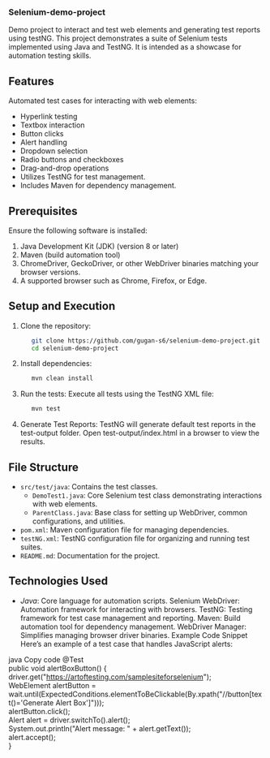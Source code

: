 ### Selenium-demo-project
Demo project to interact and test web elements and generating test reports using testNG.
This project demonstrates a suite of Selenium tests implemented using Java and TestNG. It is intended as a showcase for automation testing skills. 

## Features 
Automated test cases for interacting with web elements: 
- Hyperlink testing 
- Textbox interaction 
- Button clicks 
- Alert handling 
- Dropdown selection 
- Radio buttons and checkboxes 
- Drag-and-drop operations 
- Utilizes TestNG for test management. 
- Includes Maven for dependency management.

## Prerequisites
Ensure the following software is installed:
1. Java Development Kit (JDK) (version 8 or later)
2. Maven (build automation tool)
3. ChromeDriver, GeckoDriver, or other WebDriver binaries matching your browser versions.
4. A supported browser such as Chrome, Firefox, or Edge.

## Setup and Execution
1. Clone the repository:
   ```bash
      git clone https://github.com/gugan-s6/selenium-demo-project.git  
      cd selenium-demo-project

2. Install dependencies:
   ```bash
      mvn clean install

4. Run the tests:
   Execute all tests using the TestNG XML file:
      ```bash
         mvn test

5. Generate Test Reports:
   TestNG will generate default test reports in the test-output folder.
   Open test-output/index.html in a browser to view the results.

## File Structure
- ```src/test/java```: Contains the test classes.
   - ```DemoTest1.java```: Core Selenium test class demonstrating interactions with web elements.
   - ```ParentClass.java```: Base class for setting up WebDriver, common configurations, and utilities.
- ```pom.xml```: Maven configuration file for managing dependencies.
- ```testNG.xml```: TestNG configuration file for organizing and running test suites.
- ```README.md```: Documentation for the project.

## Technologies Used
- *Java*: Core language for automation scripts.
Selenium WebDriver: Automation framework for interacting with browsers.
TestNG: Testing framework for test case management and reporting.
Maven: Build automation tool for dependency management.
WebDriver Manager: Simplifies managing browser driver binaries.
Example Code Snippet
Here’s an example of a test case that handles JavaScript alerts:

java
Copy code
@Test  
public void alertBoxButton() {  
    driver.get("https://artoftesting.com/samplesiteforselenium");  
    WebElement alertButton = wait.until(ExpectedConditions.elementToBeClickable(By.xpath("//button[text()='Generate Alert Box']")));  
    alertButton.click();  
    Alert alert = driver.switchTo().alert();  
    System.out.println("Alert message: " + alert.getText());  
    alert.accept();  
}  
